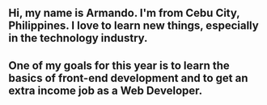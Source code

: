 
## Hi, my name is Armando. I'm from Cebu City, Philippines. I love to learn new things, especially in the technology industry.

## One of my goals for this year is to learn the basics of front-end development and to get an extra income job as a Web Developer.
